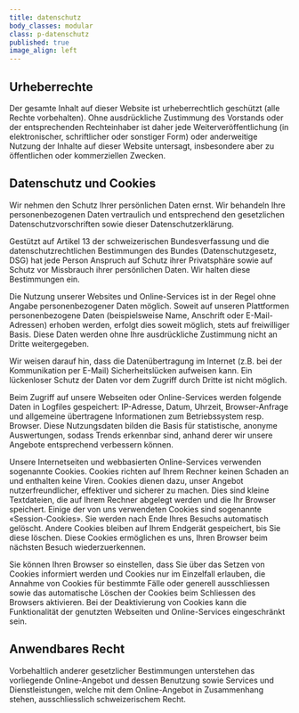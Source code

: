 ```yaml
---
title: datenschutz
body_classes: modular
class: p-datenschutz
published: true
image_align: left
---
```


## Urheberrechte

Der gesamte Inhalt auf dieser Website ist urheberrechtlich geschützt (alle Rechte vorbehalten). Ohne ausdrückliche Zustimmung des Vorstands oder der entsprechenden Rechteinhaber ist daher jede Weiterveröffentlichung (in elektronischer, schriftlicher oder sonstiger Form) oder anderweitige Nutzung der Inhalte auf dieser Website untersagt, insbesondere aber zu öffentlichen oder kommerziellen Zwecken.

## Datenschutz und Cookies

Wir nehmen den Schutz Ihrer persönlichen Daten ernst. Wir behandeln Ihre personenbezogenen Daten vertraulich und entsprechend den gesetzlichen Datenschutzvorschriften sowie dieser Datenschutzerklärung.

Gestützt auf Artikel 13 der schweizerischen Bundesverfassung und die datenschutzrechtlichen Bestimmungen des Bundes (Datenschutzgesetz, DSG) hat jede Person Anspruch auf Schutz ihrer Privatsphäre sowie auf Schutz vor Missbrauch ihrer persönlichen Daten. Wir halten diese Bestimmungen ein.

Die Nutzung unserer Websites und Online-Services ist in der Regel ohne Angabe personenbezogener Daten möglich. Soweit auf unseren Plattformen personenbezogene Daten (beispielsweise Name, Anschrift oder E-Mail-Adressen) erhoben werden, erfolgt dies soweit möglich, stets auf freiwilliger Basis. Diese Daten werden ohne Ihre ausdrückliche Zustimmung nicht an Dritte weitergegeben.

Wir weisen darauf hin, dass die Datenübertragung im Internet (z.B. bei der Kommunikation per E-Mail) Sicherheitslücken aufweisen kann. Ein lückenloser Schutz der Daten vor dem Zugriff durch Dritte ist nicht möglich.

Beim Zugriff auf unsere Webseiten oder Online-Services werden folgende Daten in Logfiles gespeichert: IP-Adresse, Datum, Uhrzeit, Browser-Anfrage und allgemeine übertragene Informationen zum Betriebssystem resp. Browser. Diese Nutzungsdaten bilden die Basis für statistische, anonyme Auswertungen, sodass Trends erkennbar sind, anhand derer wir unsere Angebote entsprechend verbessern können.

Unsere Internetseiten und webbasierten Online-Services verwenden sogenannte Cookies. Cookies richten auf Ihrem Rechner keinen Schaden an und enthalten keine Viren. Cookies dienen dazu, unser Angebot nutzerfreundlicher, effektiver und sicherer zu machen. Dies sind kleine Textdateien, die auf Ihrem Rechner abgelegt werden und die Ihr Browser speichert. Einige der von uns verwendeten Cookies sind sogenannte «Session-Cookies». Sie werden nach Ende Ihres Besuchs automatisch gelöscht. Andere Cookies bleiben auf Ihrem Endgerät gespeichert, bis Sie diese löschen. Diese Cookies ermöglichen es uns, Ihren Browser beim nächsten Besuch wiederzuerkennen.

Sie können Ihren Browser so einstellen, dass Sie über das Setzen von Cookies informiert werden und Cookies nur im Einzelfall erlauben, die Annahme von Cookies für bestimmte Fälle oder generell ausschliessen sowie das automatische Löschen der Cookies beim Schliessen des Browsers aktivieren. Bei der Deaktivierung von Cookies kann die Funktionalität der genutzten Webseiten und Online-Services eingeschränkt sein.

## Anwendbares Recht

Vorbehaltlich anderer gesetzlicher Bestimmungen unterstehen das vorliegende Online-Angebot und dessen Benutzung sowie Services und Dienstleistungen, welche mit dem Online-Angebot in Zusammenhang stehen, ausschliesslich schweizerischem Recht.
